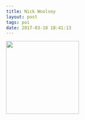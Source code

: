 ```yaml
---
title: Nick Woolsey
layout: post
tags: poi
date: 2017-03-18 18:41:13
---
```

<img width="200" src="https://scontent-vie1-1.xx.fbcdn.net/v/t31.0-8/fr/cp0/e15/q65/17309934_10154161992176386_5051982554902641362_o.jpg" />
